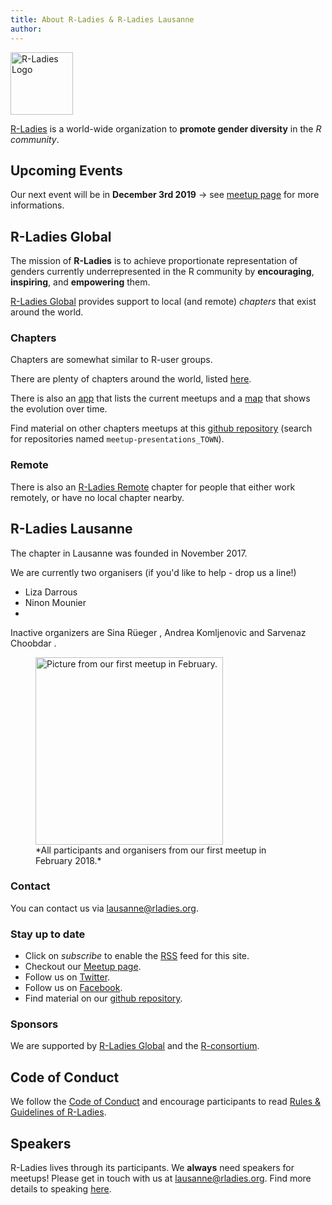 ```yaml
---
title: About R-Ladies & R-Ladies Lausanne
author: 
---
```


<a href="https://rladies.org/"><img src="/files/R-LadiesGlobal_RBG_online_LogoOnly.svg" alt="R-Ladies Logo" height="100" /></a> 


[R-Ladies](https://rladies.org/) is a world-wide organization to **promote gender diversity** in the *R community*.

## Upcoming Events

Our next event will be in **December 3rd 2019** → see [meetup page](http://meetu.ps/c/3Flzf/vBnX0/f) for more informations.


## R-Ladies Global

The mission of **R-Ladies** is to achieve proportionate representation of genders currently underrepresented in the R community by **encouraging**, **inspiring**, and **empowering** them.

[R-Ladies Global](https://rladies.org/about-us/team/) provides support to local (and remote) *chapters* that exist around the world.

### Chapters
Chapters are somewhat similar to R-user groups. 

There are plenty of chapters around the world, listed [here](https://github.com/rladies/starter-kit/blob/master/Current-Chapters.csv). 

There is also an [app](https://gqueiroz.shinyapps.io/rshinylady/) that lists the current meetups and a [map](https://github.com/rladies/Map-RLadies-Growing) that shows the evolution over time.

Find material on other chapters meetups at this [github repository](https://github.com/rladies/) (search for repositories named `meetup-presentations_TOWN`).

### Remote
There is also an [R-Ladies Remote](https://twitter.com/rladiesremote?lang=de) chapter for people that either work remotely, or have no local chapter nearby. 

## R-Ladies Lausanne
The chapter in Lausanne was founded in November 2017. 

We are currently two organisers (if you'd like to help - drop us a line!) 

- Liza Darrous [<i class="fab fa-twitter"></i>](https://twitter.com/LizaMGD)
- Ninon Mounier [<i class="fab fa-twitter"></i>](https://twitter.com/Nin0nM)
- 

Inactive organizers are Sina R&uuml;eger [<i class="fab fa-twitter"></i>](https://twitter.com/sinarueeger)[<i class="far fa-address-card"></i>](https://sinarueeger.github.io/) <!--[<i class="fas fa-home"></i>](https://sinarueeger.github.io/)-->, Andrea Komljenovic [<i class="fab fa-twitter"></i>](https://twitter.com/antifreezeprot) and Sarvenaz Choobdar [<i class="fab fa-twitter"></i>](https://twitter.com/sarvenazch).


 <figure>
  <img src="/files/pics/DSC02009_annotated.png" alt="Picture from our first meetup in February." height="300" />
  <figcaption>*All participants and organisers from our first meetup in February 2018.*</figcaption>
</figure> 


### Contact
You can contact us via <lausanne@rladies.org>.

### Stay up to date
- Click on *subscribe* to enable the [RSS](https://rladieslausanne.github.io/index.xml) feed for this site.
- Checkout our [Meetup page](http://meetu.ps/c/3Flzf/vBnX0/f).
- Follow us on [Twitter](https://twitter.com/RLadiesLausanne).
- Follow us on [Facebook](https://www.facebook.com/RLadiesLausanne/).
- Find material on our [github repository](https://github.com/rladies/meetup-presentations_lausanne).


### Sponsors
We are supported by [R-Ladies Global](rladies.org) and the [R-consortium](https://www.r-consortium.org/projects/r-user-group-support-program).

## Code of Conduct
We follow the [Code of Conduct](https://github.com/rladies/starter-kit/wiki/Code-of-Conduct) and encourage participants to read [Rules & Guidelines of R-Ladies](https://github.com/rladies/starter-kit/blob/master/R-Ladies_RulesGuidelines.pdf).


## Speakers
R-Ladies lives through its participants. We **always** need speakers for meetups! Please get in touch with us at <lausanne@rladies.org>. Find more details to speaking [here](/community/).





